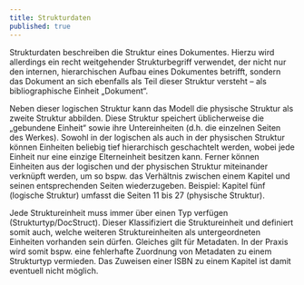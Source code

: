 ```yaml
---
title: Strukturdaten
published: true
---
```


Strukturdaten beschreiben die Struktur eines Dokumentes. Hierzu wird allerdings ein recht weitgehender Strukturbegriff verwendet, der nicht nur den internen, hierarchischen Aufbau eines Dokumentes betrifft, sondern das Dokument an sich ebenfalls als Teil dieser Struktur versteht – als bibliographische Einheit „Dokument“. 

Neben dieser logischen Struktur kann das Modell die physische Struktur als zweite Struktur abbilden. Diese Struktur speichert üblicherweise die „gebundene Einheit“ sowie ihre Untereinheiten (d.h. die einzelnen Seiten des Werkes). Sowohl in der logischen als auch in der physischen Struktur können Einheiten beliebig tief hierarchisch geschachtelt werden, wobei jede Einheit nur eine einzige Elterneinheit besitzen kann. Ferner können Einheiten aus der logischen und der physischen Struktur miteinander verknüpft werden, um so bspw. das Verhältnis zwischen einem Kapitel und seinen entsprechenden Seiten wiederzugeben. Beispiel: Kapitel fünf (logische Struktur) umfasst die Seiten 11 bis 27 (physische Struktur). 

Jede Struktureinheit muss immer über einen Typ verfügen (Strukturtyp/DocStruct). Dieser Klassifiziert die Struktureinheit und definiert somit auch, welche weiteren Struktureinheiten als untergeordneten Einheiten vorhanden sein dürfen. Gleiches gilt für Metadaten. In der Praxis wird somit bspw. eine fehlerhafte Zuordnung von Metadaten zu einem Strukturtyp vermieden. Das Zuweisen einer ISBN zu einem Kapitel ist damit eventuell nicht möglich.

